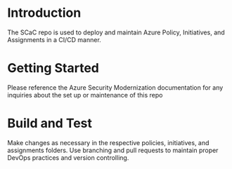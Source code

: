 # Introduction  

The SCaC repo is used to deploy and maintain Azure Policy, Initiatives, and Assignments in a CI/CD manner. 

# Getting Started 

Please reference the Azure Security Modernization documentation for any inquiries about the set up or maintenance of this repo 

# Build and Test 

Make changes as necessary in the respective policies, initiatives, and assignments folders. Use branching and pull requests to maintain proper DevOps practices and version controlling. 
